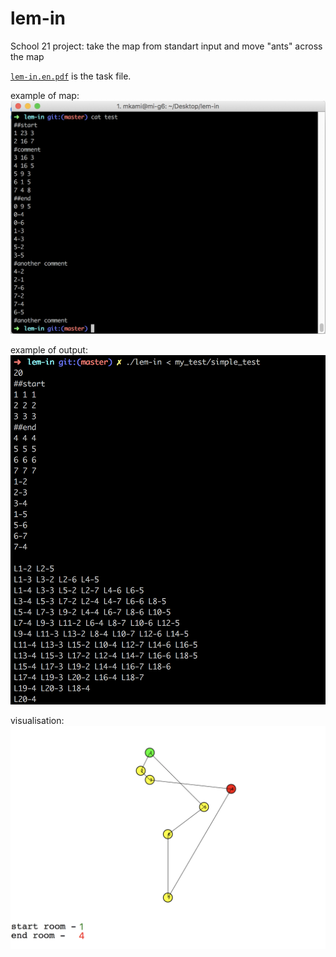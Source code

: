 # lem-in

School 21 project: take the map from standart input and move "ants" across the map



[`lem-in.en.pdf`](/tools/lem-in.en.pdf) is the task file.

example of map:
![lem-in test map](/tools/cat_test.png)

example of output:
![lem-in output](/tools/output.png)

visualisation:
![lem-in visualisation](/tools/rooms.png)
